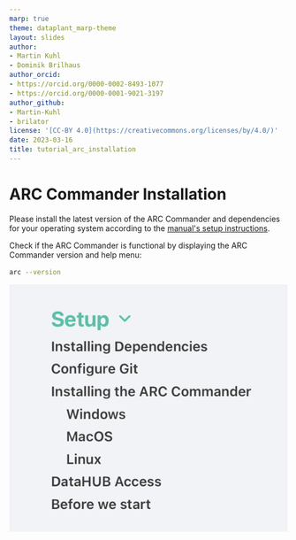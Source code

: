 ```yaml
---
marp: true
theme: dataplant_marp-theme
layout: slides
author:
- Martin Kuhl
- Dominik Brilhaus
author_orcid:
- https://orcid.org/0000-0002-8493-1077
- https://orcid.org/0000-0001-9021-3197
author_github:
- Martin-Kuhl
- brilator
license: '[CC-BY 4.0](https://creativecommons.org/licenses/by/4.0/)'
date: 2023-03-16
title: tutorial_arc_installation
---
```


# ARC Commander Installation

Please install the latest version of the ARC Commander and dependencies for your operating system according to the [manual's setup instructions](https://nfdi4plants.org/nfdi4plants.knowledgebase/docs/ArcCommanderManual/index.html).

Check if the ARC Commander is functional by displaying the ARC Commander version and help menu:

```bash
arc --version
```

![bg right:30% width:300](../../img/arc-manual-setup.png)
